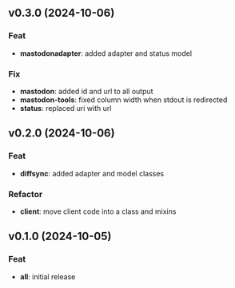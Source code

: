 ## v0.3.0 (2024-10-06)

### Feat

- **mastodonadapter**: added adapter and status model

### Fix

- **mastodon**: added id and url to all output
- **mastodon-tools**: fixed column width when stdout is redirected
- **status**: replaced uri with url

## v0.2.0 (2024-10-06)

### Feat

- **diffsync**: added adapter and model classes

### Refactor

- **client**: move client code into a class and mixins

## v0.1.0 (2024-10-05)

### Feat

- **all**: initial release
